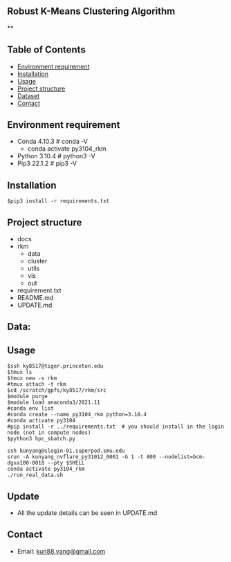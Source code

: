 ## Robust K-Means Clustering Algorithm

**

## Table of Contents

* [Environment requirement](#Environment)
* [Installation](#Installation)
* [Usage](#Usage)
* [Project structure](#Project)
* [Dataset](#Dataset)
* [Contact](#contact)

<!-- * [License](#license) -->

## Environment requirement <a name="Environment"></a>

- Conda 4.10.3 # conda -V
  - conda activate py3104_rkm
- Python 3.10.4 # python3 -V
- Pip3 22.1.2 # pip3 -V

## Installation  <a name="Installation"></a>

`$pip3 install -r requirements.txt`

## Project structure <a name="Project"></a>

- docs
- rkm
    - data
    - cluster
    - utils
    - vis
    - out
- requirement.txt
- README.md
- UPDATE.md

## Data:

[//]: # (- GAUSSIAN3: _simulated 2 clusters from 2 Gaussian distributions._)

[//]: # (- MNIST: _handwritten datasets: https://yann.lecun.com/exdb/mnist/ or https://web.archive.org/web/20160828233817/http://yann.lecun.com/exdb/mnist/index.html)

[//]: # (- NBAIOT: _IoT dataset: https://archive.ics.uci.edu/ml/datasets/detection_of_IoT_botnet_attacks_N_BaIoT)

## Usage

```shell
$ssh ky8517@tiger.princeton.edu
$tmux ls
$tmux new -s rkm
#tmux attach -t rkm
$cd /scratch/gpfs/ky8517/rkm/src
$module purge
$module load anaconda3/2021.11
#conda env list
#conda create --name py3104_rkm python=3.10.4
#conda activate py3104
#pip install -r ../requirements.txt  # you should install in the login node (not in compute nodes)
$python3 hpc_sbatch.py

ssh kunyang@slogin-01.superpod.smu.edu
srun -A kunyang_nvflare_py31012_0001 -G 1 -t 800 --nodelist=bcm-dgxa100-0018 --pty $SHELL
conda activate py3104_rkm
./run_real_data.sh

```

[//]: # ()

[//]: # (Note that in R_5000.sh,)

[//]: # (_process_batch.py &#40;for synthetic datasets&#41; and  )

[//]: # (process_batch_real.py &#40;for real-world datasets&#41;_)

[//]: # ()

[//]: # ($ssh ky8517@nobel.princeton.edu)

[//]: # ($sshfs ky8517@nobel.princeton.edu:/u/ky8517/ nobel -o volname=nobel)

[//]: # ($killall -u ky8517)

[//]: # (# download all from the remote server)

[//]: # ()

[//]: # ($rsync -azP ky8517@nobel.princeton.edu:/u/ky8517/rkm/rkm_final/out .)

## Update

- All the update details can be seen in UPDATE.md

## Contact

- Email: kun88.yang@gmail.com

[//]: #

[//]: #

[//]: #

[//]: #

[//]: #

[//]: #
